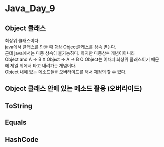 # Java_Day_9

## Object 클래스
최상위 클래스이다.  
java에서 클래스를 만들 때 항상 Object클래스를 상속 받는다.  
근데 java에서는 다중 상속이 불가능하다. 하지만 다중상속 개념이아니라  
Object and A -> B X  Object -> A -> B  O
Object는 어차피 최상위 클래스이기 때문에 제일 위에서 타고 내려가는 개념이다.  
Object 내에 있는 메소드들을 오버라이드를 해서 재정의 할 수 있다.

## Object 클래스 안에 있는 메소드 활용 (오버라이드)

## ToString

## Equals

## HashCode
